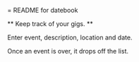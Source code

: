 = README for datebook


** Keep track of your gigs. **

Enter event, description, location and date.

Once an event is over, it drops off the list.
